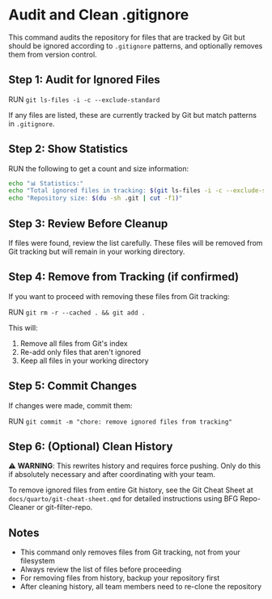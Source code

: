 # Audit and Clean .gitignore

This command audits the repository for files that are tracked by Git but should be ignored according to `.gitignore` patterns, and optionally removes them from version control.

## Step 1: Audit for Ignored Files

RUN `git ls-files -i -c --exclude-standard`

If any files are listed, these are currently tracked by Git but match patterns in `.gitignore`.

## Step 2: Show Statistics

RUN the following to get a count and size information:
```bash
echo "📊 Statistics:"
echo "Total ignored files in tracking: $(git ls-files -i -c --exclude-standard | wc -l)"
echo "Repository size: $(du -sh .git | cut -f1)"
```

## Step 3: Review Before Cleanup

If files were found, review the list carefully. These files will be removed from Git tracking but will remain in your working directory.

## Step 4: Remove from Tracking (if confirmed)

If you want to proceed with removing these files from Git tracking:

RUN `git rm -r --cached . && git add .`

This will:
1. Remove all files from Git's index
2. Re-add only files that aren't ignored
3. Keep all files in your working directory

## Step 5: Commit Changes

If changes were made, commit them:

RUN `git commit -m "chore: remove ignored files from tracking"`

## Step 6: (Optional) Clean History

⚠️ **WARNING**: This rewrites history and requires force pushing. Only do this if absolutely necessary and after coordinating with your team.

To remove ignored files from entire Git history, see the Git Cheat Sheet at `docs/quarto/git-cheat-sheet.qmd` for detailed instructions using BFG Repo-Cleaner or git-filter-repo.

## Notes

- This command only removes files from Git tracking, not from your filesystem
- Always review the list of files before proceeding
- For removing files from history, backup your repository first
- After cleaning history, all team members need to re-clone the repository